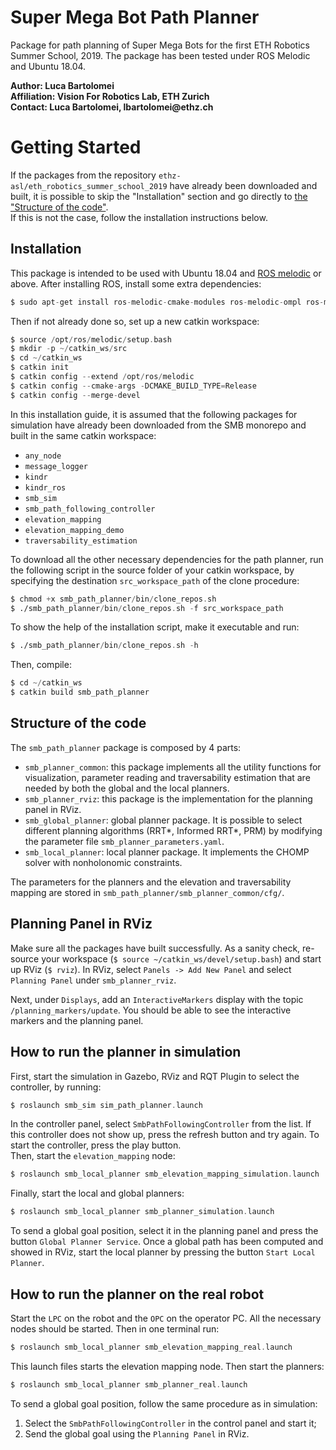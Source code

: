 # Super Mega Bot Path Planner

Package for path planning of Super Mega Bots for the first ETH Robotics 
Summer School, 2019. 
The package has been tested under ROS Melodic and Ubuntu 18.04.

__Author: Luca Bartolomei__  
__Affiliation: Vision For Robotics Lab, ETH Zurich__  
__Contact: Luca Bartolomei, lbartolomei@ethz.ch__
# Getting Started
If the packages from the repository 
`ethz-asl/eth_robotics_summer_school_2019` have already been downloaded and 
built, it is possible to skip the "Installation" section and go directly to 
[the "Structure of the code"](#structure-of-the-code).  
If this is not the case, follow the installation instructions below.
## Installation
This package is intended to be used with Ubuntu 18.04 and [ROS melodic](http://wiki.ros.org/melodic/Installation/Ubuntu) or above.
After installing ROS, install some extra dependencies:
```asm
$ sudo apt-get install ros-melodic-cmake-modules ros-melodic-ompl ros-melodic-costmap-2d ros-melodic-grid-map ros-melodic-grid-map-visualization ros-melodic-velodyne-gazebo-plugins python-wstool python-catkin-tools libyaml-cpp-dev protobuf-compiler autoconf
```
Then if not already done so, set up a new catkin workspace:
```asm
$ source /opt/ros/melodic/setup.bash
$ mkdir -p ~/catkin_ws/src
$ cd ~/catkin_ws
$ catkin init
$ catkin config --extend /opt/ros/melodic
$ catkin config --cmake-args -DCMAKE_BUILD_TYPE=Release
$ catkin config --merge-devel
```
In this installation guide, it is assumed that the following packages for 
simulation have already been downloaded from the SMB monorepo and built in the 
same catkin workspace:
* `any_node`
* `message_logger`
* `kindr`
* `kindr_ros`
* `smb_sim`
* `smb_path_following_controller`
* `elevation_mapping`
* `elevation_mapping_demo`
* `traversability_estimation`

To download all the other necessary dependencies for the path planner, run 
the following script in the source folder of your catkin workspace, by 
specifying the destination `src_workspace_path` of the clone procedure:
```asm
$ chmod +x smb_path_planner/bin/clone_repos.sh
$ ./smb_path_planner/bin/clone_repos.sh -f src_workspace_path
```
To show the help of the installation script, make it executable and run:
```asm
$ ./smb_path_planner/bin/clone_repos.sh -h
```
Then, compile:
```asm
$ cd ~/catkin_ws
$ catkin build smb_path_planner
```
## Structure of the code
The `smb_path_planner` package is composed by 4 parts:
* `smb_planner_common`: this package implements all the utility functions for 
visualization, parameter reading and traversability estimation that are 
needed by both the global and the local planners.
* `smb_planner_rviz`: this package is the implementation for the planning 
panel in RViz.
* `smb_global_planner`: global planner package. It is possible to select 
different planning algorithms (RRT*, Informed RRT*, PRM) by modifying the 
parameter file `smb_planner_parameters.yaml`.
* `smb_local_planner`: local planner package. It implements the CHOMP solver 
with nonholonomic constraints.  

The parameters for the planners and the elevation and traversability mapping 
are stored in `smb_path_planner/smb_planner_common/cfg/`.

## Planning Panel in RViz
Make sure all the packages have built successfully. As a sanity check, 
re-source your workspace (`$ source ~/catkin_ws/devel/setup.bash`) and start 
up RViz (`$ rviz`).
In RViz, select `Panels -> Add New Panel` and select `Planning Panel` under 
`smb_planner_rviz`.

Next, under `Displays`, add an `InteractiveMarkers` display with the topic 
`/planning_markers/update`. You should be able to see the interactive markers
 and the planning panel.

## How to run the planner in simulation
First, start the simulation in Gazebo, RViz and RQT Plugin to select the 
controller, by running:
```asm
$ roslaunch smb_sim sim_path_planner.launch
```
In the controller panel, select `SmbPathFollowingController` from 
the list. If this controller does not show up, press the refresh button and 
try again. To start the controller, press the play button.  
Then, start the `elevation_mapping` node:
```asm
$ roslaunch smb_local_planner smb_elevation_mapping_simulation.launch
``` 
Finally, start the local and global planners:
```asm
$ roslaunch smb_local_planner smb_planner_simulation.launch
```
To send a global goal position, select it in the planning panel and press the
button `Global Planner Service`. Once a global path has been computed and 
showed in RViz, start the local planner by pressing the button `Start Local 
Planner`.  

## How to run the planner on the real robot
Start the `LPC` on the robot and the `OPC` on the operator PC. All the necessary 
nodes should be started. Then in one terminal run:
```asm
$ roslaunch smb_local_planner smb_elevation_mapping_real.launch
```
This launch files starts the elevation mapping node. Then start the planners:
```asm
$ roslaunch smb_local_planner smb_planner_real.launch
```
To send a global goal position, follow the same procedure as in simulation:
1. Select the `SmbPathFollowingController` in the control panel and start it;
2. Send the global goal using the `Planning Panel` in RViz.
